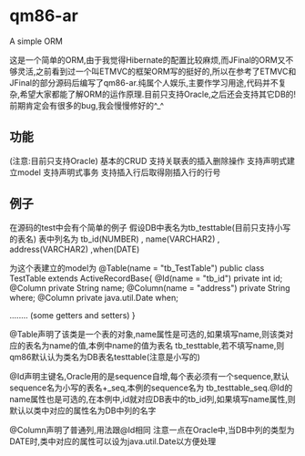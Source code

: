 qm86-ar
=======

A simple ORM

这是一个简单的ORM,由于我觉得Hibernate的配置比较麻烦,而JFinal的ORM又不够灵活,之前看到过一个叫ETMVC的框架ORM写的挺好的,所以在参考了ETMVC和JFinal的部分源码后编写了qm86-ar.纯属个人娱乐,主要作学习用途,代码并不复杂,希望大家都能了解ORM的运作原理.目前只支持Oracle,之后还会支持其它DB的!前期肯定会有很多的bug,我会慢慢修好的^_^

功能
--------
(注意:目前只支持Oracle)
基本的CRUD
支持关联表的插入删除操作
支持声明式建立model
支持声明式事务
支持插入行后取得刚插入行的行号


例子
----------
在源码的test中会有个简单的例子
假设DB中表名为tb_testtable(目前只支持小写的表名)
表中列名为 tb_id(NUMBER) , name(VARCHAR2) , address(VARCHAR2) ,when(DATE)

为这个表建立的model为
@Table(name = "tb_TestTable")
public class TestTable extends ActiveRecordBase{
	@Id(name = "tb_id")
	private int id;
	@Column
	private String name;
	@Column(name = "address")
	private String where;
	@Column
	private java.util.Date when;
	
........
(some getters and setters)
}


@Table声明了该类是一个表的对象,name属性是可选的,如果填写name,则该类对应的表名为name的值,本例中name的值为表名
tb_testtable,若不填写name,则qm86默认认为类名为DB表名testtable(注意是小写的)

@Id声明主键名,Oracle用的是sequence自增,每个表必须有一个sequence,默认sequence名为小写的表名+_seq,本例的sequence名为
tb_testtable_seq.@Id的name属性也是可选的,在本例中,id就对应DB表中的tb_id列,如果填写name属性,则默认以类中对应的属性名为DB中列的名字

@Column声明了普通列,用法跟@Id相同
注意一点在Oracle中,当DB中列的类型为DATE时,类中对应的属性可以设为java.util.Date以方便处理
